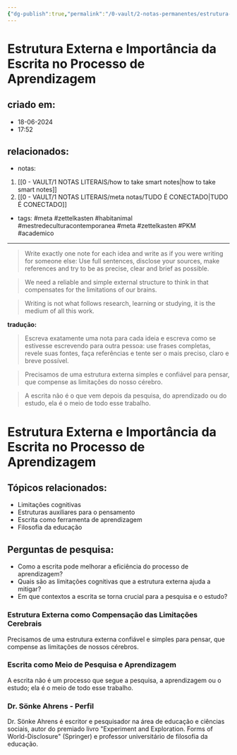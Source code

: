 ```yaml
---
{"dg-publish":true,"permalink":"/0-vault/2-notas-permanentes/estrutura-externa-e-importancia-da-escrita-no-processo-de-aprendizagem/","tags":["meta","zettelkasten","habitanimal","mestredeculturacontemporanea","PKM","academico"],"dgHomeLink":true,"dgShowLocalGraph":true,"dgShowFileTree":true,"dgEnableSearch":true,"noteIcon":""}
---
```


# Estrutura Externa e Importância da Escrita no Processo de Aprendizagem

## criado em: 
- 18-06-2024
- 17:52
## relacionados:
- notas:
1. [[0 - VAULT/1 NOTAS LITERAIS/how to take smart notes\|how to take smart notes]]
2. [[0 - VAULT/1 NOTAS LITERAIS/meta notas/TUDO É CONECTADO\|TUDO É CONECTADO]]
- tags: #meta #zettelkasten #habitanimal #mestredeculturacontemporanea #meta #zettelkasten #PKM #academico
---
> Write exactly one note for each idea and write as if you were writing for someone else: Use full sentences, disclose your sources, make references and try to be as precise, clear and brief as possible.

> We need a reliable and simple external structure to think in that compensates for the limitations of our brains.

> Writing is not what follows research, learning or studying, it is the medium of all this work.

**tradução:**
 > Escreva exatamente uma nota para cada ideia e escreva como se estivesse escrevendo para outra pessoa: use frases completas, revele suas fontes, faça referências e tente ser o mais preciso, claro e breve possível.

> Precisamos de uma estrutura externa simples e confiável para pensar, que compense as limitações do nosso cérebro.

> A escrita não é o que vem depois da pesquisa, do aprendizado ou do estudo, ela é o meio de todo esse trabalho.

#  Estrutura Externa e Importância da Escrita no Processo de Aprendizagem

## Tópicos relacionados:
- Limitações cognitivas
- Estruturas auxiliares para o pensamento
- Escrita como ferramenta de aprendizagem
- Filosofia da educação

## Perguntas de pesquisa:
- Como a escrita pode melhorar a eficiência do processo de aprendizagem?
- Quais são as limitações cognitivas que a estrutura externa ajuda a mitigar?
- Em que contextos a escrita se torna crucial para a pesquisa e o estudo?

### Estrutura Externa como Compensação das Limitações Cerebrais
Precisamos de uma estrutura externa confiável e simples para pensar, que compense as limitações de nossos cérebros.

### Escrita como Meio de Pesquisa e Aprendizagem
A escrita não é um processo que segue a pesquisa, a aprendizagem ou o estudo; ela é o meio de todo esse trabalho. 

### Dr. Sönke Ahrens - Perfil
Dr. Sönke Ahrens é escritor e pesquisador na área de educação e ciências sociais, autor do premiado livro "Experiment and Exploration. Forms of World-Disclosure" (Springer) e professor universitário de filosofia da educação. 